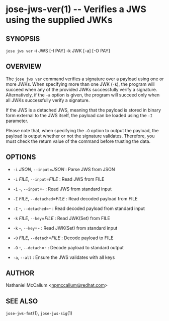 jose-jws-ver(1) -- Verifies a JWS using the supplied JWKs
=========================================================

## SYNOPSIS

`jose jws ver` -i JWS [-I PAY] -k JWK [-a] [-O PAY]

## OVERVIEW

The `jose jws ver` command verifies a signature over a payload using one or
more JWKs. When specifying more than one JWK (`-k`), the program will succeed
when any of the provided JWKs successfully verify a signature. Alternatively,
if the `-a` option is given, the program will succeed only when all JWKs
successfully verify a signature.

If the JWS is a detached JWS, meaning that the payload is stored in binary
form external to the JWS itself, the payload can be loaded using the `-I`
parameter.

Please note that, when specifying the `-O` option to output the payload,
the payload is output whether or not the signature validates. Therefore,
you must check the return value of the command before trusting the data.

## OPTIONS

* `-i` _JSON_, `--input`=_JSON_ :
  Parse JWS from JSON

* `-i` _FILE_, `--input`=_FILE_ :
  Read JWS from FILE

* `-i` -, `--input`=- :
  Read JWS from standard input

* `-I` _FILE_, `--detached`=_FILE_ :
  Read decoded payload from FILE

* `-I` -, `--detached`=- :
  Read decoded payload from standard input

* `-k` _FILE_, `--key`=_FILE_ :
  Read JWK(Set) from FILE

* `-k` -, `--key`=- :
  Read JWK(Set) from standard input

* `-O` _FILE_, `--detach`=_FILE_ :
  Decode payload to FILE

* `-O` -, `--detach`=- :
  Decode payload to standard output

* `-a`, `--all` :
  Ensure the JWS validates with all keys

## AUTHOR

Nathaniel McCallum &lt;npmccallum@redhat.com&gt;

## SEE ALSO

`jose-jws-fmt`(1),
`jose-jws-sig`(1)
